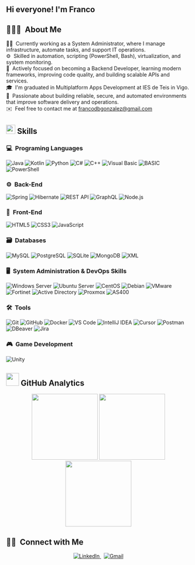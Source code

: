<h2 align="left">Hi everyone! I'm Franco</h2>

## 👨🏻‍💻 &nbsp;About Me

👨‍💻 &nbsp;Currently working as a System Administrator, where I manage infrastructure, automate tasks, and support IT operations.\
⚙️ &nbsp;Skilled in automation, scripting (PowerShell, Bash), virtualization, and system monitoring.\
🚀 &nbsp;Actively focused on becoming a Backend Developer, learning modern frameworks, improving code quality, and building scalable APIs and services.\
🎓 &nbsp;I'm graduated in Multiplatform Apps Development at IES de Teis in Vigo.\
🌱 &nbsp;Passionate about building reliable, secure, and automated environments that improve software delivery and operations.\
✉️ &nbsp;Feel free to contact me at francodbgonzalez@gmail.com

## <img src="https://media2.giphy.com/media/QssGEmpkyEOhBCb7e1/giphy.gif?cid=ecf05e47a0n3gi1bfqntqmob8g9aid1oyj2wr3ds3mg700bl&rid=giphy.gif" width ="25"><b> Skills</b>

### 💻 &nbsp;Programing Languages

![Java](https://img.shields.io/badge/Java-ED8B00?style=for-the-badge&logo=openjdk&logoColor=white)
![Kotlin](https://img.shields.io/badge/Kotlin-0095D5?style=for-the-badge&logo=kotlin&logoColor=white)
![Python](https://img.shields.io/badge/Python-3776AB?style=for-the-badge&logo=python&logoColor=white)
![C#](https://img.shields.io/badge/C%23-239120?style=for-the-badge&logo=c-sharp&logoColor=white)
![C++](https://img.shields.io/badge/C++-00599C?style=for-the-badge&logo=c%2B%2B&logoColor=white)
![Visual Basic](https://img.shields.io/badge/Visual%20Basic-512BD4?style=for-the-badge&logo=visual-basic&logoColor=white)
![BASIC](https://img.shields.io/badge/BASIC-000000?style=for-the-badge&logo=basic&logoColor=white)
![PowerShell](https://img.shields.io/badge/PowerShell-5391FE?style=for-the-badge&logo=powershell&logoColor=white)

### ⚙️ &nbsp;Back-End

![Spring](https://img.shields.io/badge/Spring-6DB33F?style=for-the-badge&logo=spring&logoColor=white)
![Hibernate](https://img.shields.io/badge/Hibernate-59666C?style=for-the-badge&logo=hibernate&logoColor=white)
![REST API](https://img.shields.io/badge/REST_API-000000?style=for-the-badge&logo=rest&logoColor=white)
![GraphQL](https://img.shields.io/badge/GraphQL-E10098?style=for-the-badge&logo=graphql&logoColor=white)
![Node.js](https://img.shields.io/badge/Node.js-339933?style=for-the-badge&logo=nodedotjs&logoColor=white)


### 🎨 &nbsp;Front-End

![HTML5](https://img.shields.io/badge/HTML5-E34F26?style=for-the-badge&logo=html5&logoColor=white)
![CSS3](https://img.shields.io/badge/CSS3-1572B6?style=for-the-badge&logo=css3&logoColor=white)
![JavaScript](https://img.shields.io/badge/JavaScript-F7DF1E?style=for-the-badge&logo=javascript&logoColor=black)

### 🗃 &nbsp;Databases

![MySQL](https://img.shields.io/badge/MySQL-00000F?style=for-the-badge&logo=mysql&logoColor=white)
![PostgreSQL](https://img.shields.io/badge/PostgreSQL-316192?style=for-the-badge&logo=postgresql&logoColor=white)
![SQLite](https://img.shields.io/badge/SQLite-07405E?style=for-the-badge&logo=sqlite&logoColor=white)
![MongoDB](https://img.shields.io/badge/MongoDB-4EA94B?style=for-the-badge&logo=mongodb&logoColor=white)
![XML](https://img.shields.io/badge/XML-000000?style=for-the-badge&logo=xml&logoColor=white)

### 🖥️ &nbsp;System Administration & DevOps Skills

![Windows Server](https://img.shields.io/badge/Windows_Server-0078D6?style=for-the-badge&logo=windows&logoColor=white)
![Ubuntu Server](https://img.shields.io/badge/Ubuntu-E95420?style=for-the-badge&logo=ubuntu&logoColor=white)
![CentOS](https://img.shields.io/badge/CentOS-262577?style=for-the-badge&logo=centos&logoColor=white)
![Debian](https://img.shields.io/badge/Debian-A81D33?style=for-the-badge&logo=debian&logoColor=white)
![VMware](https://img.shields.io/badge/VMware-607078?style=for-the-badge&logo=vmware&logoColor=white)
![Fortinet](https://img.shields.io/badge/Fortinet-EE3124?style=for-the-badge&logo=fortinet&logoColor=white)
![Active Directory](https://img.shields.io/badge/Active_Directory-0078D4?style=for-the-badge&logo=microsoft&logoColor=white)
![Proxmox](https://img.shields.io/badge/Proxmox-E57000?style=for-the-badge&logo=proxmox&logoColor=white)
![AS400](https://img.shields.io/badge/AS400-000000?style=for-the-badge&logo=ibm&logoColor=white)

### 🛠️ &nbsp;Tools

![Git](https://img.shields.io/badge/Git-F05032?style=for-the-badge&logo=git&logoColor=white)
![GitHub](https://img.shields.io/badge/GitHub-100000?style=for-the-badge&logo=github&logoColor=white)
![Docker](https://img.shields.io/badge/Docker-2496ED?style=for-the-badge&logo=docker&logoColor=white)
![VS Code](https://img.shields.io/badge/VS_Code-007ACC?style=for-the-badge&logo=visual-studio-code&logoColor=white)
![IntelliJ IDEA](https://img.shields.io/badge/IntelliJ_IDEA-000000?style=for-the-badge&logo=intellij-idea&logoColor=white)
![Cursor](https://img.shields.io/badge/Cursor-100000?style=for-the-badge&logo=cursor&logoColor=white)
![Postman](https://img.shields.io/badge/Postman-FF6C37?style=for-the-badge&logo=postman&logoColor=white)
![DBeaver](https://img.shields.io/badge/DBeaver-000000?style=for-the-badge&logo=dbeaver&logoColor=white)
![Jira](https://img.shields.io/badge/Jira-0052CC?style=for-the-badge&logo=jira&logoColor=white)

### 🎮 &nbsp;Game Development

![Unity](https://img.shields.io/badge/Unity-100000?style=for-the-badge&logo=unity&logoColor=white)

## <img src="https://media.giphy.com/media/iY8CRBdQXODJSCERIr/giphy.gif" width="35"> GitHub Analytics

<p align="center">
    <img height="180em" src="https://github-readme-stats.vercel.app/api/top-langs/?username=FrancoDeber&layout=compact&theme=midnight-purple"/>
    <img height="180em" src="https://github-readme-streak-stats.herokuapp.com/?user=FrancoDeber&theme=midnight-purple&hide_border=true"/>
    <img height="180em" src="https://github-readme-stats-eight-theta.vercel.app/api?username=FrancoDeber&show_icons=true&theme=midnight-purple&include_all_commits=true&count_private=true"/>
</p>


## 🤝🏻 &nbsp;Connect with Me

<p align="center">
  <a href="https://www.linkedin.com/in/francodebernardis/" target="_blank">
    <img src="https://skillicons.dev/icons?i=linkedin" alt="LinkedIn"/>
  </a>
  &nbsp;
  <a href="mailto:francodbgonzalez@gmail.com">
    <img src="https://skillicons.dev/icons?i=gmail" alt="Gmail"/>
  </a>
</p>